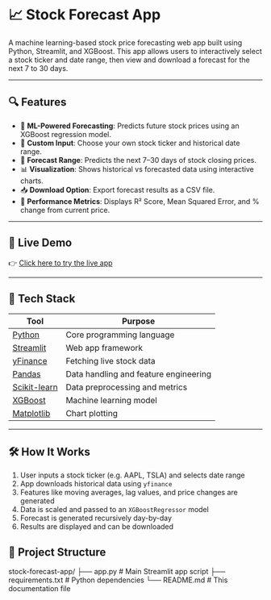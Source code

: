 # 📈 Stock Forecast App

A machine learning-based stock price forecasting web app built using Python, Streamlit, and XGBoost. This app allows users to interactively select a stock ticker and date range, then view and download a forecast for the next 7 to 30 days.

---

## 🔍 Features

- 🧠 **ML-Powered Forecasting**: Predicts future stock prices using an XGBoost regression model.
- 🔎 **Custom Input**: Choose your own stock ticker and historical date range.
- 📅 **Forecast Range**: Predicts the next 7–30 days of stock closing prices.
- 📊 **Visualization**: Shows historical vs forecasted data using interactive charts.
- 📥 **Download Option**: Export forecast results as a CSV file.
- 🧪 **Performance Metrics**: Displays R² Score, Mean Squared Error, and % change from current price.

---

## 🚀 Live Demo

👉 [Click here to try the live app](https://stockforecastapp-5j2att5a6kfjlykue9qxon.streamlit.app/)



---

## 🧠 Tech Stack

| Tool | Purpose |
|------|---------|
| [Python](https://www.python.org/) | Core programming language |
| [Streamlit](https://streamlit.io/) | Web app framework |
| [yFinance](https://pypi.org/project/yfinance/) | Fetching live stock data |
| [Pandas](https://pandas.pydata.org/) | Data handling and feature engineering |
| [Scikit-learn](https://scikit-learn.org/) | Data preprocessing and metrics |
| [XGBoost](https://xgboost.readthedocs.io/) | Machine learning model |
| [Matplotlib](https://matplotlib.org/) | Chart plotting |

---
## 🛠️ How It Works

1. User inputs a stock ticker (e.g. AAPL, TSLA) and selects date range
2. App downloads historical data using `yfinance`
3. Features like moving averages, lag values, and price changes are generated
4. Data is scaled and passed to an `XGBoostRegressor` model
5. Forecast is generated recursively day-by-day
6. Results are displayed and can be downloaded


## 📁 Project Structure

stock-forecast-app/
├── app.py # Main Streamlit app script
├── requirements.txt # Python dependencies
└── README.md # This documentation file